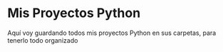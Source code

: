 # **Mis Proyectos Python**
Aquí voy guardando todos mis proyectos Python en sus carpetas, para tenerlo todo organizado
